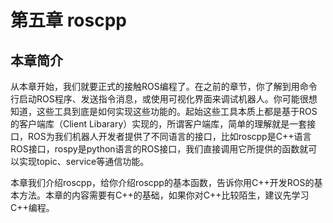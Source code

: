 # 第五章 roscpp
## 本章简介

从本章开始，我们就要正式的接触ROS编程了。在之前的章节，你了解到用命令行启动ROS程序、发送指令消息，或使用可视化界面来调试机器人。你可能很想知道，这些工具到底是如何实现这些功能的。起始这些工具本质上都是基于ROS的客户端库（Client Libarary）实现的，所谓客户端库，简单的理解就是一套接口，ROS为我们机器人开发者提供了不同语言的接口，比如roscpp是C++语言ROS接口，rospy是python语言的ROS接口，我们直接调用它所提供的函数就可以实现topic、service等通信功能。


本章我们介绍roscpp，给你介绍roscpp的基本函数，告诉你用C++开发ROS的基本方法。本章的内容需要有C++的基础，如果你对C++比较陌生，建议先学习C++编程。
